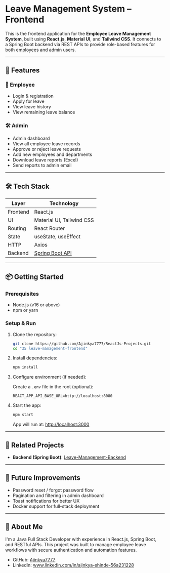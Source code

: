 # Leave Management System – Frontend

This is the frontend application for the **Employee Leave Management System**, built using **React.js**, **Material UI**, and **Tailwind CSS**. It connects to a Spring Boot backend via REST APIs to provide role-based features for both employees and admin users.

---

## 🌟 Features

### 👤 Employee
- Login & registration
- Apply for leave
- View leave history
- View remaining leave balance

### 🛠️ Admin
- Admin dashboard
- View all employee leave records
- Approve or reject leave requests
- Add new employees and departments
- Download leave reports (Excel)
- Send reports to admin email

---

## 🛠️ Tech Stack

| Layer     | Technology                            |
|-----------|---------------------------------------|
| Frontend  | React.js                              |
| UI        | Material UI, Tailwind CSS             |
| Routing   | React Router                          |
| State     | useState, useEffect                   |
| HTTP      | Axios                                 |
| Backend   | [Spring Boot API](https://github.com/Ajinkya7777/Leave-Management-Backend)

---

## 📦 Getting Started

### Prerequisites

- Node.js (v16 or above)
- npm or yarn

### Setup & Run

1. Clone the repository:

   ```bash
   git clone https://github.com/Ajinkya7777/ReactJs-Projects.git
   cd "35 leave-management-frontend"
   ````

2. Install dependencies:

   ```bash
   npm install
   ```

3. Configure environment (if needed):

   Create a `.env` file in the root (optional):

   ```
   REACT_APP_API_BASE_URL=http://localhost:8080
   ```

4. Start the app:

   ```bash
   npm start
   ```

   App will run at: [http://localhost:3000](http://localhost:3000)

---

## 🔗 Related Projects

* **Backend (Spring Boot)**: [Leave-Management-Backend](https://github.com/Ajinkya7777/Leave-Management-Backend)

---

## 🚀 Future Improvements

* Password reset / forgot password flow
* Pagination and filtering in admin dashboard
* Toast notifications for better UX
* Docker support for full-stack deployment

---

## 🙋 About Me

I'm a Java Full Stack Developer with experience in React.js, Spring Boot, and RESTful APIs. This project was built to manage employee leave workflows with secure authentication and automation features.

* GitHub: [Ajinkya7777](https://github.com/Ajinkya7777)
* LinkedIn: www.linkedin.com/in/ajinkya-shinde-56a231228


